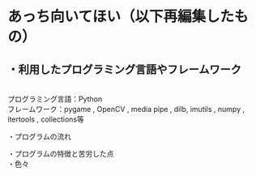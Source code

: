 # あっち向いてほい（以下再編集したもの）


・利用したプログラミング言語やフレームワーク
----------------------------------------------------
<br>
プログラミング言語：Python
<br>
フレームワーク：pygame , OpenCV , media pipe , dilb, imutils , numpy , itertools , collections等



・プログラムの流れ
<br>







・プログラムの特徴と苦労した点
<br>
・色々
